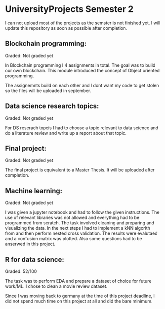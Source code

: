 # UniversityProjects Semester 2

I can not upload most of the projects as the semster is not finished yet. I will update this repository as soon as possible after completion.

## Blockchain programming:

Graded: Not graded yet

In Blockchain programming I 4 assignments in total. The goal was to build our own blockchain. This module introduced the concept of Object oriented programming.

The assignemnts build on each other and I dont want my code to get stolen so the files will be uploaded in september.

## Data science research topics: 

Graded: Not graded yet

For DS reserach topcis I had to choose a topic relevant to data science and do a literature review and write up a report about that topic.

## Final project:

Graded: Not graded yet

The final project is equivalent to a Master Thesis. It will be uploaded after completion.


## Machine learning:

Graded: Not graded yet

I was given a jupyter notebook and had to follow the given instructions. The use of relevant libraries was not allowed and everything had to be programmed from scratch. The task involved cleaning and preparing  and visualizing the data.
In the next steps I had to implement a kNN algorith from  and then perform nested cross validation.
The results were evalutaed and a confusion matrix was plotted. Also some questions had to be anserwed in this project.


## R for data science:

Graded: 52/100

The task was to perform EDA and prepare a dataset of choice for future work/ML. I chose to clean a movie review dataset.

Since I was moving back to germany at the time of this project deadline, I did not spend much time on this project at all and did the bare minimum.
